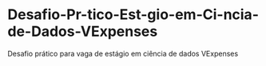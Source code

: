 # Desafio-Pr-tico-Est-gio-em-Ci-ncia-de-Dados-VExpenses
Desafio prático para vaga de estágio em ciência de dados  VExpenses

